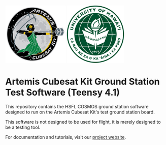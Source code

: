 <img src="images/artemis.png" alt="Artemis" width="190" height="180"> <img src="images/university-of-hawaii-manoa.png" alt="University of Hawaii Manoa" width="180" height="180"> <br>

# Artemis Cubesat Kit Ground Station Test Software (Teensy 4.1)

This repository contains the HSFL COSMOS ground station software designed to run on the Artemis Cubesat Kit's test ground station board. 

This software is not designed to be used for flight, it is merely designed to be a testing tool. 

For documentation and tutorials, visit our [project website](https://sites.google.com/hawaii.edu/artemiscubesatkit).
